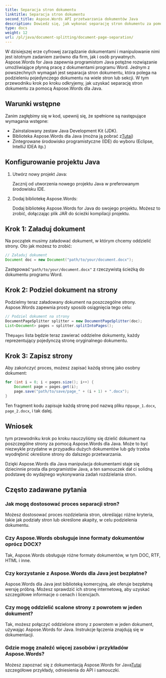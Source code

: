 ```yaml
---
title: Separacja stron dokumentu
linktitle: Separacja stron dokumentu
second_title: Aspose.Words API przetwarzania dokumentów Java
description: Dowiedz się, jak wykonać separację stron dokumentu za pomocą Aspose.Words dla Java. Ten kompleksowy przewodnik zawiera instrukcje krok po kroku i kod źródłowy umożliwiający wydajne przetwarzanie dokumentów.
type: docs
weight: 12
url: /pl/java/document-splitting/document-page-separation/
---
```


W dzisiejszej erze cyfrowej zarządzanie dokumentami i manipulowanie nimi jest istotnym zadaniem zarówno dla firm, jak i osób prywatnych. Aspose.Words for Java zapewnia programistom Java potężne rozwiązanie umożliwiające płynną pracę z dokumentami programu Word. Jednym z powszechnych wymagań jest separacja stron dokumentu, która polega na podzieleniu pojedynczego dokumentu na wiele stron lub sekcji. W tym przewodniku krok po kroku odkryjemy, jak uzyskać separację stron dokumentu za pomocą Aspose.Words dla Java.

## Warunki wstępne

Zanim zagłębimy się w kod, upewnij się, że spełnione są następujące wymagania wstępne:

- Zainstalowany zestaw Java Development Kit (JDK).
-  Biblioteka Aspose.Words dla Java (można ją pobrać z[Tutaj](https://releases.aspose.com/words/java/))
- Zintegrowane środowisko programistyczne (IDE) do wyboru (Eclipse, IntelliJ IDEA itp.)

## Konfigurowanie projektu Java

1. Utwórz nowy projekt Java:

   Zacznij od utworzenia nowego projektu Java w preferowanym środowisku IDE.

2. Dodaj bibliotekę Aspose.Words:

   Dodaj bibliotekę Aspose.Words for Java do swojego projektu. Możesz to zrobić, dołączając plik JAR do ścieżki kompilacji projektu.

## Krok 1: Załaduj dokument

Na początek musimy załadować dokument, w którym chcemy oddzielić strony. Oto jak możesz to zrobić:

```java
// Załaduj dokument
Document doc = new Document("path/to/your/document.docx");
```

 Zastępować`"path/to/your/document.docx"` z rzeczywistą ścieżką do dokumentu programu Word.

## Krok 2: Podziel dokument na strony

Podzielmy teraz załadowany dokument na poszczególne strony. Aspose.Words zapewnia prosty sposób osiągnięcia tego celu:

```java
// Podziel dokument na strony
DocumentPageSplitter splitter = new DocumentPageSplitter(doc);
List<Document> pages = splitter.splitIntoPages();
```

 The`pages` lista będzie teraz zawierać oddzielne dokumenty, każdy reprezentujący pojedynczą stronę oryginalnego dokumentu.

## Krok 3: Zapisz strony

Aby zakończyć proces, możesz zapisać każdą stronę jako osobny dokument:

```java
for (int i = 0; i < pages.size(); i++) {
    Document page = pages.get(i);
    page.save("path/to/save/page_" + (i + 1) + ".docx");
}
```

 Ten fragment kodu zapisuje każdą stronę pod nazwą pliku np`page_1.docx`, `page_2.docx`, i tak dalej.

## Wniosek

tym przewodniku krok po kroku nauczyliśmy się dzielić dokument na poszczególne strony za pomocą Aspose.Words dla Java. Może to być niezwykle przydatne w przypadku dużych dokumentów lub gdy trzeba wyodrębnić określone strony do dalszego przetwarzania.

Dzięki Aspose.Words dla Java manipulacja dokumentami staje się dziecinnie prosta dla programistów Java, a ten samouczek dał ci solidną podstawę do wydajnego wykonywania zadań rozdzielania stron.

## Często zadawane pytania

### Jak mogę dostosować proces separacji stron?

Możesz dostosować proces rozdzielania stron, określając różne kryteria, takie jak podziały stron lub określone akapity, w celu podzielenia dokumentu.

### Czy Aspose.Words obsługuje inne formaty dokumentów oprócz DOCX?

Tak, Aspose.Words obsługuje różne formaty dokumentów, w tym DOC, RTF, HTML i inne.

### Czy korzystanie z Aspose.Words dla Java jest bezpłatne?

Aspose.Words dla Java jest biblioteką komercyjną, ale oferuje bezpłatną wersję próbną. Możesz sprawdzić ich stronę internetową, aby uzyskać szczegółowe informacje o cenach i licencjach.

### Czy mogę oddzielić scalone strony z powrotem w jeden dokument?

Tak, możesz połączyć oddzielone strony z powrotem w jeden dokument, używając Aspose.Words for Java. Instrukcje łączenia znajdują się w dokumentacji.

### Gdzie mogę znaleźć więcej zasobów i przykładów Aspose.Words?

 Możesz zapoznać się z dokumentacją Aspose.Words for Java[Tutaj](https://reference.aspose.com/words/java/) szczegółowe przykłady, odniesienia do API i samouczki.